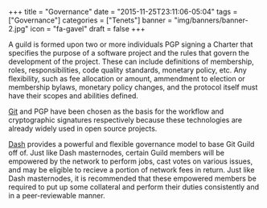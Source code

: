 +++
title = "Governance"
date = "2015-11-25T23:11:06-05:04"
tags = ["Governance"]
categories = ["Tenets"]
banner = "img/banners/banner-2.jpg"
icon = "fa-gavel"
draft = false
+++

A guild is formed upon two or more individuals PGP signing a Charter that specifies the purpose of a software project and the rules that govern the development of the project. These can include definitions of membership, roles, responsibilities, code quality standards, monetary policy, etc. Any flexibility, such as fee allocation or amount, ammendment to election or membership bylaws, monetary policy changes, and the protocol itself must have their scopes and abilities defined.

[Git](https://git-scm.com/) and PGP have been chosen as the basis for the workflow and cryptographic signatures respectively because these technologies are already widely used in open source projects.

[Dash](dash.org) provides a powerful and flexible governance model to base Git Guild off of. Just like Dash masternodes, certain Guild members will be empowered by the network to perform jobs, cast votes on various issues, and may be eligible to recieve a portion of network fees in return. Just like Dash masternodes, it is recommended that these empowered members be required to put up some collateral and perform their duties consistently and in a peer-reviewable manner.
